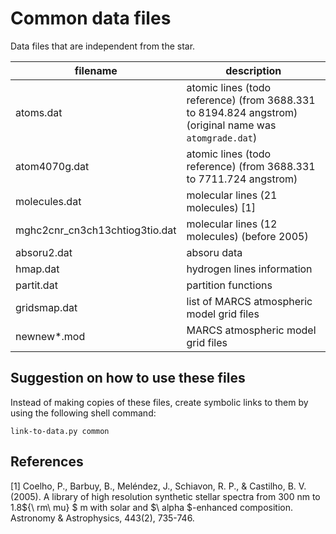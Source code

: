 # Common data files

Data files that are independent from the star.

filename       | description
---------------|-------------
atoms.dat      | atomic lines (todo reference) (from 3688.331 to 8194.824 angstrom) (original name was `atomgrade.dat`)
atom4070g.dat  | atomic lines (todo reference) (from 3688.331 to 7711.724 angstrom) 
molecules.dat  | molecular lines (21 molecules) [1]
mghc2cnr_cn3ch13chtiog3tio.dat | molecular lines (12 molecules) (before 2005)
absoru2.dat    | absoru data
hmap.dat       | hydrogen lines information
partit.dat     | partition functions 
gridsmap.dat   | list of MARCS atmospheric model grid files
newnew*.mod    | MARCS atmospheric model grid files


## Suggestion on how to use these files

Instead of making copies of these files, create symbolic links to them by using the following shell command:

```shell
link-to-data.py common
```

## References

[1] Coelho, P., Barbuy, B., Meléndez, J., Schiavon, R. P., & Castilho, B. V. (2005). 
A library of high resolution synthetic stellar spectra from 300 nm to 1.8${\ rm\ mu} $ m 
with solar and $\ alpha $-enhanced composition. Astronomy & Astrophysics, 443(2), 735-746.
